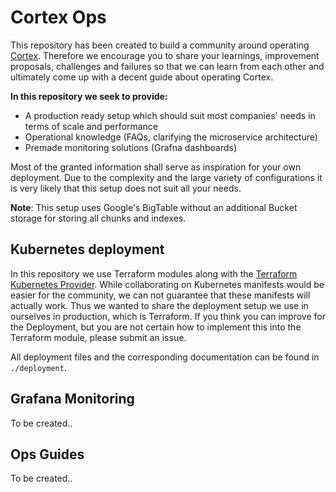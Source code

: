 # Cortex Ops

This repository has been created to build a community around operating [Cortex](https://github.com/cortexproject/cortex). Therefore we encourage you to share your learnings, improvement proposals, challenges and failures so that we can learn from each other and ultimately come up with a decent guide about operating Cortex.

**In this repository we seek to provide:**

- A production ready setup which should suit most companies' needs in terms of scale and performance
- Operational knowledge (FAQs, clarifying the microservice architecture)
- Premade monitoring solutions (Grafna dashboards)

Most of the granted information shall serve as inspiration for your own deployment. Due to the complexity and the large variety of configurations it is very likely that this setup does not suit all your needs.

**Note**: This setup uses Google's BigTable without an additional Bucket storage for storing all chunks and indexes.

## Kubernetes deployment

In this repository we use Terraform modules along with the [Terraform Kubernetes Provider](https://www.terraform.io/docs/providers/kubernetes/index.html). While collaborating on Kubernetes manifests would be easier for the community, we can not guarantee that these manifests will actually work. Thus we wanted to share the deployment setup we use in ourselves in production, which is Terraform. If you think you can improve for the Deployment, but you are not certain how to implement this into the Terraform module, please submit an issue.

All deployment files and the corresponding documentation can be found in `./deployment`.

## Grafana Monitoring

To be created..

## Ops Guides

To be created..
